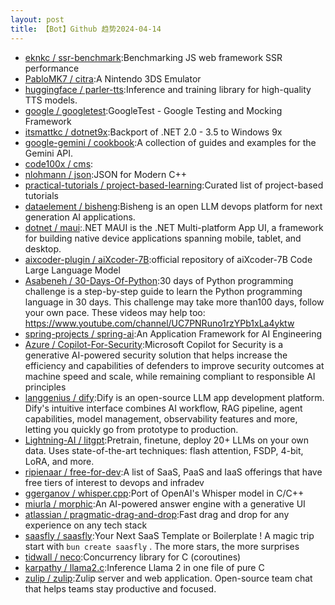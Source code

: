 ```yaml
---
layout: post
title: 【Bot】Github 趋势2024-04-14
---
```


* [eknkc / ssr-benchmark](https://github.com/eknkc/ssr-benchmark):Benchmarking JS web framework SSR performance
* [PabloMK7 / citra](https://github.com/PabloMK7/citra):A Nintendo 3DS Emulator
* [huggingface / parler-tts](https://github.com/huggingface/parler-tts):Inference and training library for high-quality TTS models.
* [google / googletest](https://github.com/google/googletest):GoogleTest - Google Testing and Mocking Framework
* [itsmattkc / dotnet9x](https://github.com/itsmattkc/dotnet9x):Backport of .NET 2.0 - 3.5 to Windows 9x
* [google-gemini / cookbook](https://github.com/google-gemini/cookbook):A collection of guides and examples for the Gemini API.
* [code100x / cms](https://github.com/code100x/cms):
* [nlohmann / json](https://github.com/nlohmann/json):JSON for Modern C++
* [practical-tutorials / project-based-learning](https://github.com/practical-tutorials/project-based-learning):Curated list of project-based tutorials
* [dataelement / bisheng](https://github.com/dataelement/bisheng):Bisheng is an open LLM devops platform for next generation AI applications.
* [dotnet / maui](https://github.com/dotnet/maui):.NET MAUI is the .NET Multi-platform App UI, a framework for building native device applications spanning mobile, tablet, and desktop.
* [aixcoder-plugin / aiXcoder-7B](https://github.com/aixcoder-plugin/aiXcoder-7B):official repository of aiXcoder-7B Code Large Language Model
* [Asabeneh / 30-Days-Of-Python](https://github.com/Asabeneh/30-Days-Of-Python):30 days of Python programming challenge is a step-by-step guide to learn the Python programming language in 30 days. This challenge may take more than100 days, follow your own pace. These videos may help too: https://www.youtube.com/channel/UC7PNRuno1rzYPb1xLa4yktw
* [spring-projects / spring-ai](https://github.com/spring-projects/spring-ai):An Application Framework for AI Engineering
* [Azure / Copilot-For-Security](https://github.com/Azure/Copilot-For-Security):Microsoft Copilot for Security is a generative AI-powered security solution that helps increase the efficiency and capabilities of defenders to improve security outcomes at machine speed and scale, while remaining compliant to responsible AI principles
* [langgenius / dify](https://github.com/langgenius/dify):Dify is an open-source LLM app development platform. Dify's intuitive interface combines AI workflow, RAG pipeline, agent capabilities, model management, observability features and more, letting you quickly go from prototype to production.
* [Lightning-AI / litgpt](https://github.com/Lightning-AI/litgpt):Pretrain, finetune, deploy 20+ LLMs on your own data. Uses state-of-the-art techniques: flash attention, FSDP, 4-bit, LoRA, and more.
* [ripienaar / free-for-dev](https://github.com/ripienaar/free-for-dev):A list of SaaS, PaaS and IaaS offerings that have free tiers of interest to devops and infradev
* [ggerganov / whisper.cpp](https://github.com/ggerganov/whisper.cpp):Port of OpenAI's Whisper model in C/C++
* [miurla / morphic](https://github.com/miurla/morphic):An AI-powered answer engine with a generative UI
* [atlassian / pragmatic-drag-and-drop](https://github.com/atlassian/pragmatic-drag-and-drop):Fast drag and drop for any experience on any tech stack
* [saasfly / saasfly](https://github.com/saasfly/saasfly):Your Next SaaS Template or Boilerplate ! A magic trip start with `bun create saasfly` . The more stars, the more surprises
* [tidwall / neco](https://github.com/tidwall/neco):Concurrency library for C (coroutines)
* [karpathy / llama2.c](https://github.com/karpathy/llama2.c):Inference Llama 2 in one file of pure C
* [zulip / zulip](https://github.com/zulip/zulip):Zulip server and web application. Open-source team chat that helps teams stay productive and focused.
